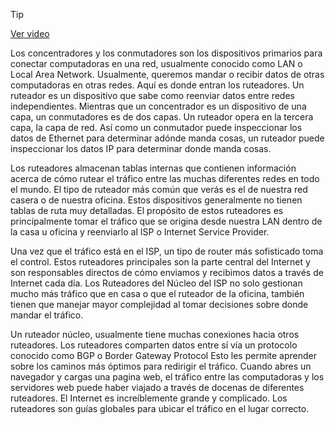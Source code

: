 > [!TIP]  
> [Ver video](https://youtu.be/kmG8WASIIbY)

Los concentradores y los conmutadores son los dispositivos primarios para conectar computadoras en una red, usualmente conocido como LAN o Local Area Network. Usualmente, queremos mandar o recibir datos de otras computadoras en otras redes. Aquí es donde entran los ruteadores. Un ruteador es un dispositivo que sabe como reenviar datos entre redes independientes. Mientras que un concentrador es un dispositivo de una capa, un conmutadores es de dos capas. Un ruteador opera en la tercera capa, la capa de red. Así como un conmutador puede inspeccionar los datos de Ethernet para determinar adónde manda cosas, un ruteador puede inspeccionar los datos IP para determinar donde manda cosas.

Los ruteadores almacenan tablas internas que contienen información acerca de cómo rutear el tráfico entre las muchas diferentes redes en todo el mundo. El tipo de ruteador más común que verás es el de nuestra red casera o de nuestra oficina. Estos dispositivos generalmente no tienen tablas de ruta muy detalladas. El propósito de estos ruteadores es principalmente tomar el tráfico que se origina desde nuestra LAN dentro de la casa u oficina y reenviarlo al ISP o Internet Service Provider.

Una vez que el tráfico está en el ISP, un tipo de router más sofisticado toma el control. Estos ruteadores principales son la parte central del Internet y son responsables directos de cómo enviamos y recibimos datos a través de Internet cada día. Los Ruteadores del Núcleo del ISP no solo gestionan mucho más tráfico que en casa o que el ruteador de la oficina, también tienen que manejar mayor complejidad al tomar decisiones sobre donde mandar el tráfico.

Un ruteador núcleo, usualmente tiene muchas conexiones hacia otros ruteadores. Los ruteadores comparten datos entre sí vía un protocolo conocido como BGP o Border Gateway Protocol Esto les permite aprender sobre los caminos más óptimos para redirigir el tráfico. Cuando abres un navegador y cargas una pagina web, el tráfico entre las computadoras y los servidores web puede haber viajado a través de docenas de diferentes ruteadores. El Internet es increíblemente grande y complicado. Los ruteadores son guías globales para ubicar el tráfico en el lugar correcto.

